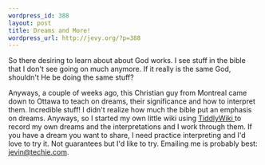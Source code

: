 ```yaml
--- 
wordpress_id: 388
layout: post
title: Dreams and More!
wordpress_url: http://jevy.org/?p=388
---
```

So there desiring to learn about about God works.  I see stuff in the bible that I don't see going on much anymore.  If it really is the same God, shouldn't He be doing the same stuff?

Anyways, a couple of weeks ago, this Christian guy from Montreal came down to Ottawa to teach on dreams, their significance and how to interpret them.  Incredible stuff!  I didn't realize how much the bible put an emphasis on dreams.  Anyways, so I started my own little wiki using <a href="http://www.tiddlywiki.com/">TiddlyWiki </a>to record my own dreams and the interpretations and I work through them.  If you have a dream you want to share, I need practice interpreting and I'd love to try it.  Not guarantees but I'd like to try.  Emailing me is probably best: jevin@techie.com.
